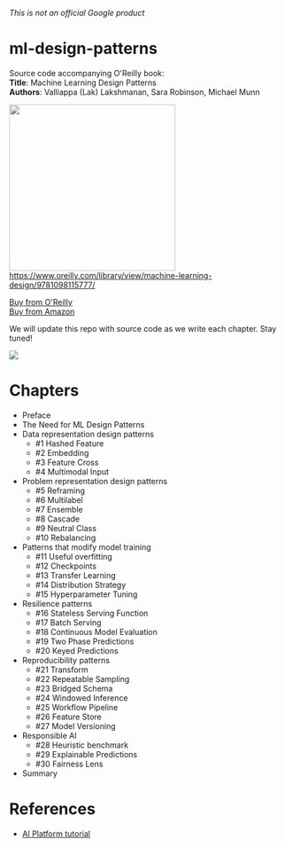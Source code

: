 *This is not an official Google product*

# ml-design-patterns
Source code accompanying O'Reilly book: <br/>
**Title**: Machine Learning Design Patterns <br/>
**Authors**: Valliappa (Lak) Lakshmanan, Sara Robinson, Michael Munn <br/>

<img src="mldp_cover_color.jpg" height="300"> https://www.oreilly.com/library/view/machine-learning-design/9781098115777/ </img> <br/>

<a href="https://shop.aer.io/oreilly/p/machine-learning-design/9781098115784-9149">Buy from O'Reilly</a> <br/>
<a href="https://www.amazon.com/Machine-Learning-Design-Patterns-Preparation/dp/1098115783">Buy from Amazon</a> <br/>

We will update this repo with source code as we write each chapter. Stay tuned!

[<img src="https://deepnote.com/buttons/try-in-a-jupyter-notebook-white.svg">](https://deepnote.com/launch?url=https://github.com/GoogleCloudPlatform/ml-design-patterns)

# Chapters

* Preface
* The Need for ML Design Patterns
* Data representation design patterns
  * #1 Hashed Feature
  * #2 Embedding
  * #3 Feature Cross
  * #4 Multimodal Input
* Problem representation design patterns
  * #5 Reframing
  * #6 Multilabel
  * #7 Ensemble
  * #8 Cascade
  * #9 Neutral Class
  * #10 Rebalancing
* Patterns that modify model training
  * #11 Useful overfitting
  * #12 Checkpoints
  * #13 Transfer Learning
  * #14 Distribution Strategy
  * #15 Hyperparameter Tuning
* Resilience patterns
  * #16 Stateless Serving Function
  * #17 Batch Serving
  * #18 Continuous Model Evaluation
  * #19 Two Phase Predictions
  * #20 Keyed Predictions
* Reproducibility patterns
  * #21 Transform
  * #22 Repeatable Sampling
  * #23 Bridged Schema
  * #24 Windowed Inference
  * #25 Workflow Pipeline
  * #26 Feature Store
  * #27 Model Versioning
* Responsible AI
  * #28 Heuristic benchmark
  * #29 Explainable Predictions
  * #30 Fairness Lens
* Summary

# References
- [AI Platform tutorial](https://cloud.google.com/ai-platform/docs/getting-started-keras?hl=ja)
